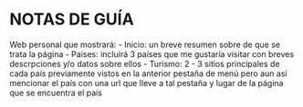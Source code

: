# NOTAS DE GUÍA

Web personal que mostrará:
	- Inicio: un breve resumen sobre de que se trata la página
	- Paises: incluirá 3 países que me gustaría visitar con breves descrpciones y/o datos sobre ellos
	- Turismo: 2 - 3 sitios principales de cada país previamente vistos en la anterior pestaña de menú pero aun así mencionar el país con una url que lleve a tal pestaña y lugar de la página que se encuentra el país

